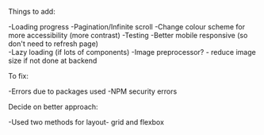 Things to add:

-Loading progress
-Pagination/Infinite scroll
-Change colour scheme for more accessibility (more contrast) 
-Testing
-Better mobile responsive (so don't need to refresh page)  
-Lazy loading (if lots of components)
-Image preprocessor? - reduce image size if not done at backend 
 
To fix:

-Errors due to packages used 
-NPM security errors 
 
Decide on better approach:

-Used two methods for layout- grid and flexbox
